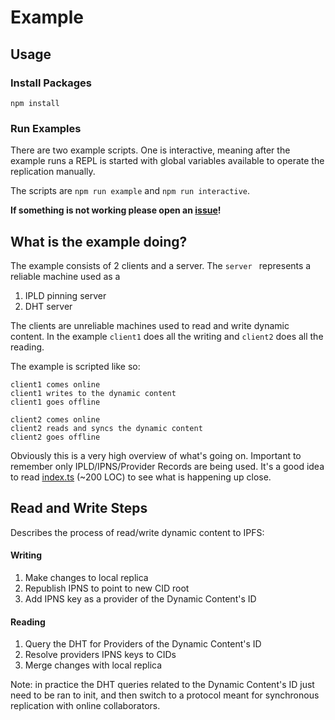 # Example

## Usage

### Install Packages

`npm install`

### Run Examples

There are two example scripts. One is interactive, meaning after the example runs a REPL is started with global variables available to operate the replication manually.

The scripts are `npm run example` and `npm run interactive`.

**If something is not working please open an [issue](https://github.com/tabcat/dynamic-content/issues)!**

## What is the example doing?

The example consists of 2 clients and a server.
The `server ` represents a reliable machine used as a

1. IPLD pinning server
2. DHT server

The clients are unreliable machines used to read and write dynamic content.
In the example `client1` does all the writing and `client2` does all the reading.

The example is scripted like so:

```
client1 comes online
client1 writes to the dynamic content
client1 goes offline

client2 comes online
client2 reads and syncs the dynamic content
client2 goes offline
```

Obviously this is a very high overview of what's going on.
Important to remember only IPLD/IPNS/Provider Records are being used.
It's a good idea to read [index.ts](./src/index.ts) (~200 LOC) to see what is happening up close.

## Read and Write Steps

Describes the process of read/write dynamic content to IPFS:

#### Writing

1. Make changes to local replica
2. Republish IPNS to point to new CID root
3. Add IPNS key as a provider of the Dynamic Content's ID

#### Reading

1. Query the DHT for Providers of the Dynamic Content's ID
2. Resolve providers IPNS keys to CIDs
3. Merge changes with local replica

Note: in practice the DHT queries related to the Dynamic Content's ID just need to be ran to init, and then switch to a protocol meant for synchronous replication with online collaborators.
